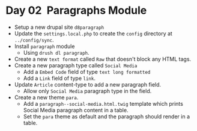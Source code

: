 # Day 02 ­ Paragraphs Module

- Setup a new drupal site `d8paragraph`
- Update the `settings.local.php` to create the `config` directory at `../config/sync`.
- Install `paragraph` module
    - Using `drush dl paragraph`.
- Create a new `text format` called `Raw` that doesn't block any HTML tags.
- Create a new paragraph type called `Social Media`
    - Add a `Embed Code` field of type `text long formatted`
    - Add a `Link` field of type `link`.
- Update `Article` content-type to add a new paragraph field.
    - Allow only `Social Media` paragraph type in the field.
- Create a new theme `para`.
    - Add a `paragraph--social-media.html.twig` template which prints Social Media paragraph content in a table.
    - Set the `para` theme as default and the paragraph should render in a table. 
